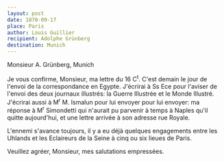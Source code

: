 ```yaml
---
layout: post
date: 1870-09-17
place: Paris
author: Louis Guillier
recipient: Adolphe Grünberg
destination: Munich
---
```


Monsieur A. Grünberg, Munich


Je vous confirme, Monsieur, ma lettre du 16 C<sup>t</sup>. C'est demain le jour de l'envoi
de la correspondance en Egypte. J'écrirai à Ss Ece pour l'aviser de l'envoi des
deux journaux illustrés: la Guerre Illustrée et le Monde Illustré. J'écrirai
aussi à M<sup>r</sup> M. Ismalun pour lui envoyer pour lui envoyer: ma réponse à M<sup>r</sup>
Simondetti qui n'aurait pu parvenir à temps à Naples qu'il quitte aujourd'hui,
et une lettre arrivée à son adresse rue Royale.

L'ennemi s'avance toujours, il y a eu déjà quelques engagements entre les
Uhlands et les Eclaireurs de la Seine à cinq ou six lieues de Paris.

Veuillez agréer, Monsieur, mes salutations empressées.
